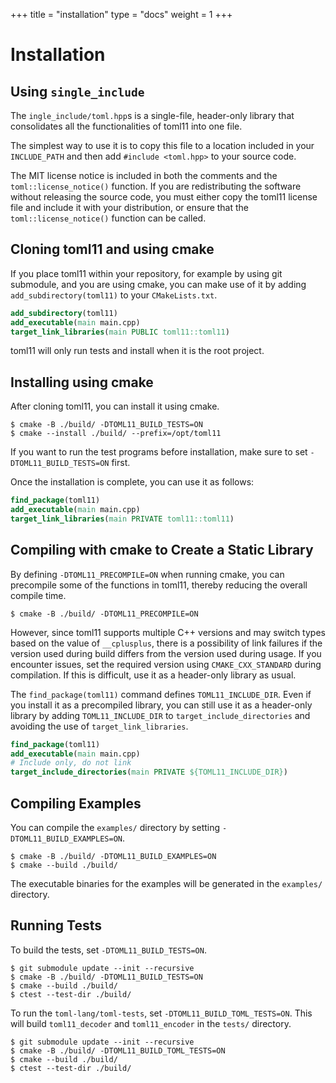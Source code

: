 +++
title = "installation"
type  = "docs"
weight = 1
+++

# Installation

## Using `single_include`

The `ingle_include/toml.hpp`s is a single-file, header-only library that consolidates all the functionalities of toml11 into one file.

The simplest way to use it is to copy this file to a location included in your `INCLUDE_PATH` and then add `#include <toml.hpp>` to your source code.

The MIT license notice is included in both the comments and the `toml::license_notice()` function.
If you are redistributing the software without releasing the source code, you must either copy the toml11 license file and include it with your distribution, or ensure that the `toml::license_notice()` function can be called.

## Cloning toml11 and using cmake

If you place toml11 within your repository, for example by using git submodule, and you are using cmake, you can make use of it by adding `add_subdirectory(toml11)` to your `CMakeLists.txt`.

```cmake
add_subdirectory(toml11)
add_executable(main main.cpp)
target_link_libraries(main PUBLIC toml11::toml11)
```

toml11 will only run tests and install when it is the root project.

## Installing using cmake

After cloning toml11, you can install it using cmake.

```console
$ cmake -B ./build/ -DTOML11_BUILD_TESTS=ON
$ cmake --install ./build/ --prefix=/opt/toml11
```

If you want to run the test programs before installation, make sure to set `-DTOML11_BUILD_TESTS=ON` first.

Once the installation is complete, you can use it as follows:

```cmake
find_package(toml11)
add_executable(main main.cpp)
target_link_libraries(main PRIVATE toml11::toml11)
```

## Compiling with cmake to Create a Static Library

By defining `-DTOML11_PRECOMPILE=ON` when running cmake, you can precompile some of the functions in toml11, thereby reducing the overall compile time.

```console
$ cmake -B ./build/ -DTOML11_PRECOMPILE=ON
```

However, since toml11 supports multiple C++ versions and may switch types based on the value of `__cplusplus`,
there is a possibility of link failures if the version used during build differs from the version used during usage.
If you encounter issues, set the required version using `CMAKE_CXX_STANDARD` during compilation.
If this is difficult, use it as a header-only library as usual.

The `find_package(toml11)` command defines `TOML11_INCLUDE_DIR`.
Even if you install it as a precompiled library, you can still use it as a header-only library by adding `TOML11_INCLUDE_DIR` to `target_include_directories` and avoiding the use of `target_link_libraries`.

```cmake
find_package(toml11)
add_executable(main main.cpp)
# Include only, do not link
target_include_directories(main PRIVATE ${TOML11_INCLUDE_DIR})
```

## Compiling Examples

You can compile the `examples/` directory by setting `-DTOML11_BUILD_EXAMPLES=ON`.

```console
$ cmake -B ./build/ -DTOML11_BUILD_EXAMPLES=ON
$ cmake --build ./build/
```

The executable binaries for the examples will be generated in the `examples/` directory.

## Running Tests

To build the tests, set `-DTOML11_BUILD_TESTS=ON`.

```console
$ git submodule update --init --recursive
$ cmake -B ./build/ -DTOML11_BUILD_TESTS=ON
$ cmake --build ./build/
$ ctest --test-dir ./build/
```

To run the `toml-lang/toml-tests`, set `-DTOML11_BUILD_TOML_TESTS=ON`. This will build `toml11_decoder` and `toml11_encoder` in the `tests/` directory.

```console
$ git submodule update --init --recursive
$ cmake -B ./build/ -DTOML11_BUILD_TOML_TESTS=ON
$ cmake --build ./build/
$ ctest --test-dir ./build/
```

